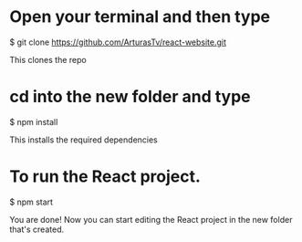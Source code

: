 # Open your terminal and then type

$ git clone https://github.com/ArturasTv/react-website.git

This clones the repo

# cd into the new folder and type

$ npm install

This installs the required dependencies

# To run the React project.
$ npm start

You are done! Now you can start editing the React project in the new folder that's created.
